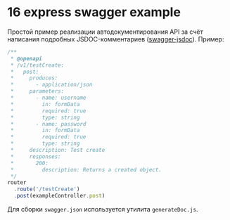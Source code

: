 # 16 express swagger example

Простой пример реализации автодокументирования API за счёт написания подробных JSDOC-комментариев ([swagger-jsdoc](https://www.npmjs.com/package/swagger-jsdoc)). Пример:

```typescript
/**
 * @openapi
 * /v1/testCreate:
 *   post:
 *     produces:
 *       - application/json
 *     parameters:
 *       - name: username
 *         in: formData
 *         required: true
 *         type: string
 *       - name: password
 *         in: formData
 *         required: true
 *         type: string
 *     description: Test create
 *     responses:
 *       200:
 *         description: Returns a created object.
 */
router
  .route('/testCreate')
  .post(exampleController.post)
```

Для сборки `swagger.json` используется утилита `generateDoc.js`.
